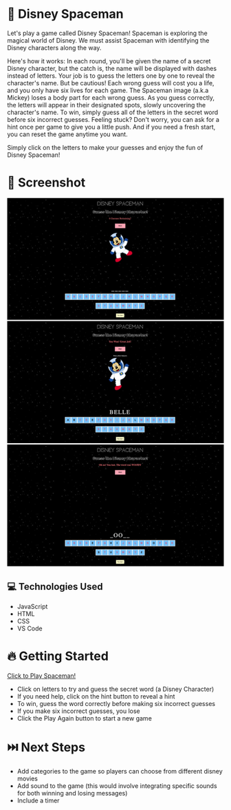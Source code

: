 # :memo: Disney Spaceman 

Let's play a game called Disney Spaceman! Spaceman is exploring the magical world of Disney. We must assist Spaceman with identifying the Disney characters along the way.

Here's how it works: In each round, you'll be given the name of a secret Disney character, but the catch is, the name will be displayed with dashes instead of letters. Your job is to guess the letters one by one to reveal the character's name. But be cautious! Each wrong guess will cost you a life, and you only have six lives for each game. The Spaceman image (a.k.a Mickey) loses a body part for each wrong guess. As you guess correctly, the letters will appear in their designated spots, slowly uncovering the character's name. To win, simply guess all of the letters in the secret word before six incorrect guesses. Feeling stuck? Don't worry, you can ask for a hint once per game to give you a little push. And if you need a fresh start, you can reset the game anytime you want.

Simply click on the letters to make your guesses and enjoy the fun of Disney Spaceman!

# :camera_flash: Screenshot

<img src="./imgs/start-game.jpg">
<img src="./imgs/win-message.jpg">
<img src="./imgs/lose-message.jpg">

 ## :computer: Technologies Used

- JavaScript
- HTML
- CSS
- VS Code

# :fire: Getting Started

[Click to Play Spaceman!](https://vidhipatel1999.github.io/Spaceman-Game/)

- Click on letters to try and guess the secret word (a Disney Character)
- If you need help, click on the hint button to reveal a hint
- To win, guess the word correctly before making six incorrect guesses
- If you make six incorrect guesses, you lose
- Click the Play Again button to start a new game

# :next_track_button: Next Steps

- Add categories to the game so players can choose from different disney movies
- Add sound to the game (this would involve integrating specific sounds for both winning and losing messages)
- Include a timer




